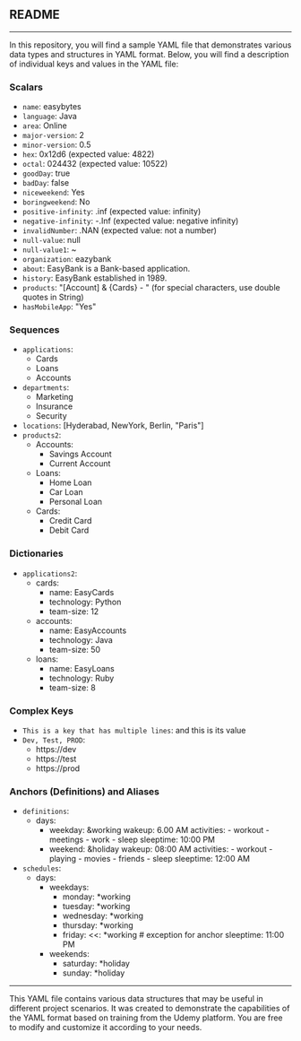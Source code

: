 ## README

---

In this repository, you will find a sample YAML file that demonstrates various data types and structures in YAML format. Below, you will find a description of individual keys and values in the YAML file:

### Scalars
- `name`: easybytes
- `language`: Java
- `area`: Online
- `major-version`: 2
- `minor-version`: 0.5
- `hex`: 0x12d6 (expected value: 4822)
- `octal`: 024432 (expected value: 10522)
- `goodDay`: true
- `badDay`: false
- `niceweekend`: Yes
- `boringweekend`: No
- `positive-infinity`: .inf (expected value: infinity)
- `negative-infinity`: -.Inf (expected value: negative infinity)
- `invalidNumber`: .NAN (expected value: not a number)
- `null-value`: null
- `null-value1`: ~
- `organization`: eazybank
- `about`: EasyBank is a Bank-based application.
- `history`: EasyBank established in 1989.
- `products`: "[Account] & {Cards} - <Loans>" (for special characters, use double quotes in String)
- `hasMobileApp`: "Yes"

### Sequences
- `applications`:
  - Cards
  - Loans
  - Accounts
- `departments`:
  - Marketing
  - Insurance
  - Security
- `locations`: [Hyderabad, NewYork, Berlin, "Paris"]
- `products2`:
  - Accounts:
      - Savings Account
      - Current Account
  - Loans:
      - Home Loan
      - Car Loan
      - Personal Loan
  - Cards:
      - Credit Card
      - Debit Card

### Dictionaries
- `applications2`:
  - cards:
      - name: EasyCards
      - technology: Python
      - team-size: 12
  - accounts:
      - name: EasyAccounts
      - technology: Java
      - team-size: 50
  - loans:
      - name: EasyLoans
      - technology: Ruby
      - team-size: 8

### Complex Keys
- `This is a key that has multiple lines`: and this is its value
- `Dev, Test, PROD`:
  - https://dev
  - https://test
  - https://prod

### Anchors (Definitions) and Aliases
- `definitions`:
  - days:
    - weekday: &working
        wakeup: 6.00 AM
        activities:
          - workout
          - meetings
          - work
          - sleep
        sleeptime: 10:00 PM
    - weekend: &holiday
        wakeup: 08:00 AM
        activities:
          - workout
          - playing
          - movies
          - friends
          - sleep
        sleeptime: 12:00 AM
- `schedules`:
  - days:
    - weekdays:
      - monday: *working
      - tuesday: *working
      - wednesday: *working
      - thursday: *working
      - friday:
          <<: *working # exception for anchor
          sleeptime: 11:00 PM
    - weekends:
      - saturday: *holiday
      - sunday: *holiday

---

This YAML file contains various data structures that may be useful in different project scenarios. It was created to demonstrate the capabilities of the YAML format based on training from the Udemy platform. You are free to modify and customize it according to your needs.

